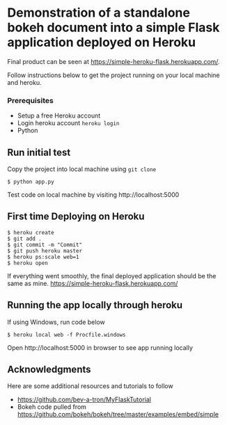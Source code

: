 # Demonstration of a standalone bokeh document into a simple Flask application deployed on Heroku 
Final product can be seen at https://simple-heroku-flask.herokuapp.com/.

Follow instructions below to get the project running on your local machine and heroku. 

### Prerequisites
* Setup a free Heroku account
* Login heroku account ``` heroku login ``` 
* Python 
 
## Run initial test 
Copy the project into local machine using ```git clone```
```
$ python app.py
```
Test code on local machine by visiting http://localhost:5000

## First time Deploying on Heroku
```
$ heroku create 
$ git add .
$ git commit -m "Commit" 
$ git push heroku master
$ heroku ps:scale web=1
$ heroku open
```
If everything went smoothly, the final deployed application should be the same as mine. https://simple-heroku-flask.herokuapp.com/

## Running the app locally through heroku
If using Windows, run code below 
```
$ heroku local web -f Procfile.windows 
```
Open http://localhost:5000 in browser to see app running locally


## Acknowledgments
Here are some additional resources and tutorials to follow

* https://github.com/bev-a-tron/MyFlaskTutorial
* Bokeh code pulled from https://github.com/bokeh/bokeh/tree/master/examples/embed/simple


